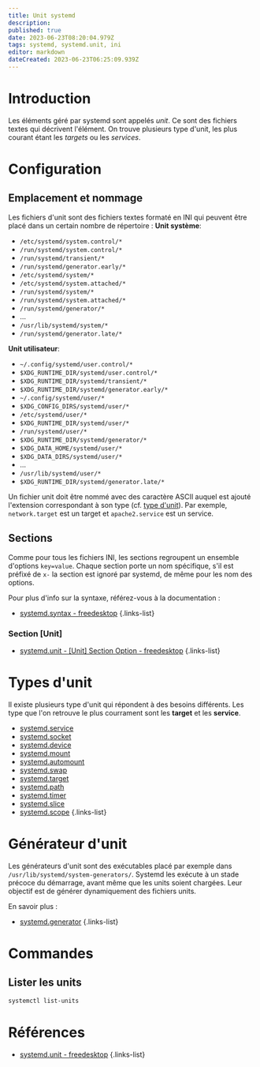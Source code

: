```yaml
---
title: Unit systemd
description: 
published: true
date: 2023-06-23T08:20:04.979Z
tags: systemd, systemd.unit, ini
editor: markdown
dateCreated: 2023-06-23T06:25:09.939Z
---
```


# Introduction
Les éléments géré par systemd sont appelés *unit*. Ce sont des fichiers textes qui décrivent l'élément. On trouve plusieurs type d'unit, les plus courant étant les *targets* ou les *services*.

# Configuration
## Emplacement et nommage
Les fichiers d'unit sont des fichiers textes formaté en INI qui peuvent être placé dans un certain nombre de répertoire :
**Unit système**:
- `/etc/systemd/system.control/*`
- `/run/systemd/system.control/*`
- `/run/systemd/transient/*`
- `/run/systemd/generator.early/*`
- `/etc/systemd/system/*`
- `/etc/systemd/system.attached/*`
- `/run/systemd/system/*`
- `/run/systemd/system.attached/*`
- `/run/systemd/generator/*`
- …
- `/usr/lib/systemd/system/*`
- `/run/systemd/generator.late/*`

**Unit utilisateur**:
- `~/.config/systemd/user.control/*`
- `$XDG_RUNTIME_DIR/systemd/user.control/*`
- `$XDG_RUNTIME_DIR/systemd/transient/*`
- `$XDG_RUNTIME_DIR/systemd/generator.early/*`
- `~/.config/systemd/user/*`
- `$XDG_CONFIG_DIRS/systemd/user/*`
- `/etc/systemd/user/*`
- `$XDG_RUNTIME_DIR/systemd/user/*`
- `/run/systemd/user/*`
- `$XDG_RUNTIME_DIR/systemd/generator/*`
- `$XDG_DATA_HOME/systemd/user/*`
- `$XDG_DATA_DIRS/systemd/user/*`
- …
- `/usr/lib/systemd/user/*`
- `$XDG_RUNTIME_DIR/systemd/generator.late/*`

Un fichier unit doit être nommé avec des caractère ASCII auquel est ajouté l'extension correspondant à son type (cf. [type d'unit](/systemd/unit#types-dunit)). Par exemple, `network.target` est un target et `apache2.service` est un service.

## Sections
Comme pour tous les fichiers INI, les sections regroupent un ensemble d'options `key=value`. Chaque section porte un nom spécifique, s'il est préfixé de `x-` la section est ignoré par systemd, de même pour les nom des options.

Pour plus d'info sur la syntaxe, référez-vous à la documentation : 
- [systemd.syntax - freedesktop](https://www.freedesktop.org/software/systemd/man/systemd.syntax.html#)
{.links-list}

### Section [Unit]
- [systemd.unit - [Unit] Section Option - freedesktop](https://www.freedesktop.org/software/systemd/man/systemd.unit.html#%5BUnit%5D%20Section%20Options)
{.links-list}

# Types d'unit
Il existe plusieurs type d'unit qui répondent à des besoins différents. Les type que l'on retrouve le plus courrament sont les **target** et les **service**.

- [systemd.service](/systemd/unit/service)
- [systemd.socket](/systemd/unit/socket)
- [systemd.device](/systemd/unit/device)
- [systemd.mount](/systemd/unit/mount)
- [systemd.automount](/systemd/unit/automount)
- [systemd.swap](/systemd/unit/swap)
- [systemd.target](/systemd/unit/target)
- [systemd.path](/systemd/unit/path)
- [systemd.timer](/systemd/unit/timer)
- [systemd.slice](/systemd/unit/slice)
- [systemd.scope](/systemd/unit/scope)
{.links-list}

# Générateur d'unit
Les générateurs d'unit sont des exécutables placé par exemple dans `/usr/lib/systemd/system-generators/`. Systemd les exécute à un stade précoce du démarrage, avant même que les units soient chargées. Leur objectif est de générer dynamiquement des fichiers units.

En savoir plus :
- [systemd.generator](/systemd/unit/generator)
{.links-list}

# Commandes
## Lister les units
```bash
systemctl list-units
```

# Références
- [systemd.unit - freedesktop](https://www.freedesktop.org/software/systemd/man/systemd.unit.html)
{.links-list}